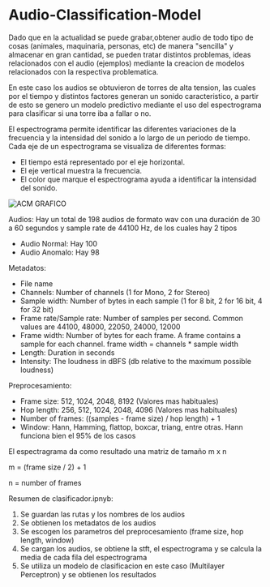 # Audio-Classification-Model

Dado que en la actualidad se puede grabar,obtener audio de todo tipo de cosas (animales, maquinaria, personas, etc) de manera "sencilla" y almacenar en gran cantidad, se pueden tratar distintos problemas, ideas relacionados con el audio (ejemplos) mediante la creacion de modelos relacionados con la respectiva problematica.

En este caso los audios se obtuvieron de torres de alta tension, las cuales por el tiempo y distintos factores generan un sonido caracteristico, a partir de esto se genero un modelo predictivo mediante el uso del espectrograma para clasificar si una torre iba a fallar o no.

El espectrograma permite identificar las diferentes variaciones de la frecuencia y la intensidad del sonido a lo largo de un periodo de tiempo.
Cada eje de un espectrograma se visualiza de diferentes formas:

- El tiempo está representado por el eje horizontal.
- El eje vertical muestra la frecuencia.
- El color que marque el espectrograma ayuda a identificar la intensidad del sonido.


![ACM GRAFICO](https://user-images.githubusercontent.com/118764182/208528333-e0eddadf-9b58-4ca0-be3c-265724144fea.png)


Audios: Hay un total de 198 audios de formato wav con una duración de 30 a 60 segundos y sample rate de 44100 Hz, de los cuales hay 2 tipos

- Audio Normal: Hay 100
- Audio Anomalo: Hay 98

Metadatos:

- File name
- Channels: Number of channels (1 for Mono, 2 for Stereo)
- Sample width: Number of bytes in each sample (1 for 8 bit, 2 for 16 bit, 4 for 32 bit)
- Frame rate/Sample rate: Number of samples per second. Common values are 44100, 48000, 22050, 24000, 12000
- Frame width: Number of bytes for each frame. A frame contains a sample for each channel. frame width = channels * sample width
- Length: Duration in seconds
- Intensity: The loudness in dBFS (db relative to the maximum possible loudness)

Preprocesamiento:

- Frame size: 512, 1024, 2048, 8192 (Valores mas habituales) 
- Hop length: 256, 512, 1024, 2048, 4096 (Valores mas habituales)
- Number of frames: ((samples - frame size) / hop length) + 1
- Window: Hann, Hamming, flattop, boxcar, triang, entre otras. Hann funciona bien el 95% de los casos


El espectragrama da como resultado una matriz de tamaño m x n

m = (frame size / 2) + 1

n = number of frames

Resumen de clasificador.ipnyb:

1) Se guardan las rutas  y los nombres de los audios
2) Se obtienen los metadatos de los audios
3) Se escogen los parametros del preprocesamiento (frame size, hop length, window)
4) Se cargan los audios, se obtiene la stft, el espectrograma y se calcula la media de cada fila del espectrograma
5) Se utiliza un modelo de clasificacion en este caso (Multilayer Perceptron) y se obtienen los resultados


